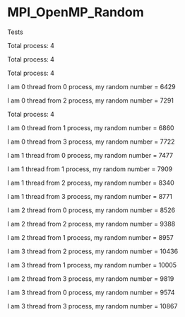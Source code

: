 # MPI_OpenMP_Random

Tests

Total process: 4

Total process: 4

Total process: 4

I am 0 thread from 0 process, my random number = 6429

I am 0 thread from 2 process, my random number = 7291

Total process: 4

I am 0 thread from 1 process, my random number = 6860

I am 0 thread from 3 process, my random number = 7722

I am 1 thread from 0 process, my random number = 7477

I am 1 thread from 1 process, my random number = 7909

I am 1 thread from 2 process, my random number = 8340

I am 1 thread from 3 process, my random number = 8771

I am 2 thread from 0 process, my random number = 8526

I am 2 thread from 2 process, my random number = 9388

I am 2 thread from 1 process, my random number = 8957

I am 3 thread from 2 process, my random number = 10436

I am 3 thread from 1 process, my random number = 10005

I am 2 thread from 3 process, my random number = 9819

I am 3 thread from 0 process, my random number = 9574

I am 3 thread from 3 process, my random number = 10867
